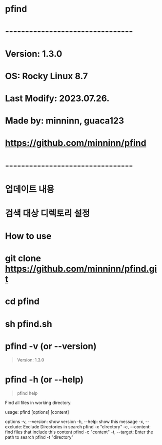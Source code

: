 # pfind

# --------------------------------
# Version: 1.3.0
# OS: Rocky Linux 8.7
# Last Modify: 2023.07.26.
# Made by: minninn, guaca123
# https://github.com/minninn/pfind
# --------------------------------

# 업데이트 내용
#
# 검색 대상 디렉토리 설정


# How to use
#
# git clone https://github.com/minninn/pfind.git
# cd pfind
# sh pfind.sh
# pfind -v (or --version)
> Version: 1.3.0
# pfind -h (or --help)
> pfind help

Find all files in working directory.

usage: pfind [options] [content]

options
    -v, --version: show version
    -h, --help: show this message
    -x, --exclude: Exclude Directories in search
                   pfind -x "directory"
    -c, --content: find files that include this content
                   pfind -c "content"
    -t, --target: Enter the path to search
                   pfind -t "directory"
